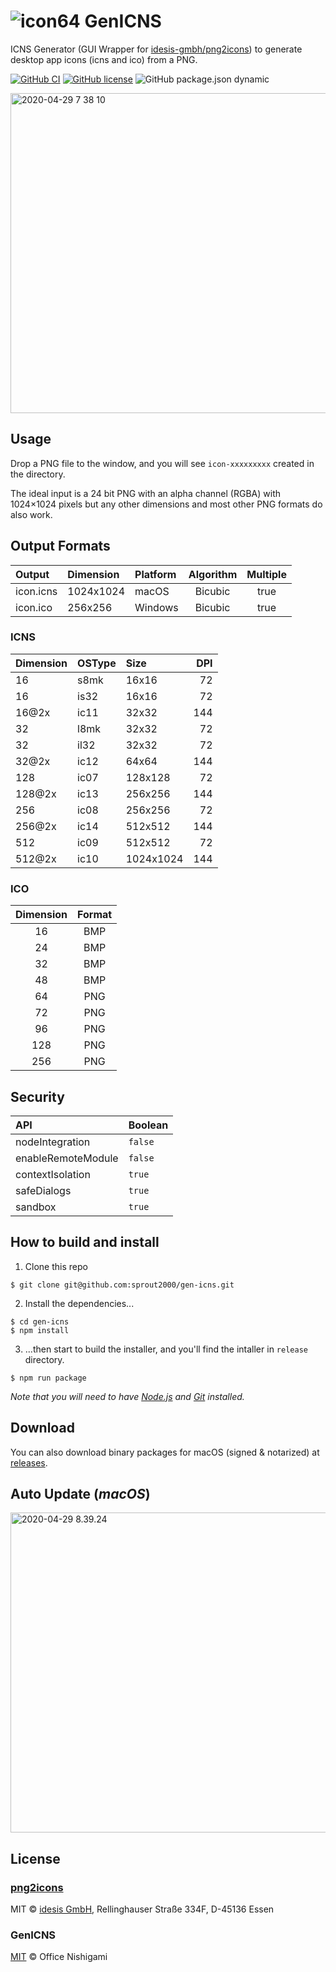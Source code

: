# ![icon64](https://user-images.githubusercontent.com/52094761/80297794-80f1f580-87c1-11ea-9726-39fa0efe9581.png) GenICNS

ICNS Generator (GUI Wrapper for [idesis-gmbh/png2icons](https://github.com/idesis-gmbh/png2icons)) to generate desktop app icons (icns and ico) from a PNG.

[![GitHub CI](https://github.com/sprout2000/gen-icns/workflows/GitHub%20CI/badge.svg)](https://github.com/sprout2000/gen-icns/actions?query=workflow%3A%22GitHub+CI%22)
[![GitHub license](https://img.shields.io/github/license/sprout2000/gen-icns)](https://github.com/sprout2000/gen-icns/blob/master/LICENSE.md)
![GitHub package.json dynamic](https://img.shields.io/github/package-json/keywords/sprout2000/gen-icns)

<img width="512" alt="2020-04-29 7 38 10" src="https://user-images.githubusercontent.com/52094761/80545494-6b154800-89ee-11ea-98a0-7983496f240a.png">


## Usage

Drop a PNG file to the window, and you will see `icon-xxxxxxxxx` created in the directory.

The ideal input is a 24 bit PNG with an alpha channel (RGBA) with 1024×1024 pixels but any other dimensions and most other PNG formats do also work. 

## Output Formats

Output | Dimension | Platform | Algorithm | Multiple
:--- | :--- | :--- | :---: | :---:
icon.icns | 1024x1024 | macOS | Bicubic | true
icon.ico | 256x256 | Windows | Bicubic | true

### ICNS

Dimension | OSType | Size | DPI
:--- | :--- | :--- | ---:
16 | s8mk | 16x16 | 72
16 | is32 | 16x16 | 72
16@2x | ic11 | 32x32 | 144
32 | l8mk | 32x32 | 72
32 | il32 | 32x32 | 72
32@2x | ic12 | 64x64 | 144
128 | ic07 | 128x128 | 72
128@2x | ic13 | 256x256 | 144
256 | ic08 | 256x256 | 72
256@2x | ic14 | 512x512 | 144
512 | ic09 | 512x512 | 72
512@2x | ic10 | 1024x1024 | 144

### ICO

Dimension | Format
:---: | :---:
16 | BMP
24 | BMP
32 | BMP
48 | BMP
64 | PNG
72 | PNG
96 | PNG
128 | PNG
256 | PNG

## Security

API | Boolean
:--- | :---
nodeIntegration | `false`
enableRemoteModule | `false`
contextIsolation | `true`
safeDialogs | `true`
sandbox | `true`

## How to build and install

1. Clone this repo

```
$ git clone git@github.com:sprout2000/gen-icns.git
```

2. Install the dependencies...

```
$ cd gen-icns
$ npm install
```

3. ...then start to build the installer, and you'll find the intaller in `release` directory.

```
$ npm run package
```

*Note that you will need to have [Node.js](https://nodejs.org/en/) and [Git](https://git-scm.com/) installed.*

## Download

You can also download binary packages for macOS (signed & notarized) at [releases](https://github.com/sprout2000/gen-icns/releases).

## Auto Update (*macOS*)

<img width="512" alt="2020-04-29 8.39.24" src="https://user-images.githubusercontent.com/52094761/80548139-1f19d180-89f5-11ea-85e9-4104a3b8eb9c.png" />

## License

### [png2icons](https://github.com/idesis-gmbh/png2icons)

MIT © [idesis GmbH](https://www.idesis.de), Rellinghauser Straße 334F, D-45136 Essen

### GenICNS

[MIT](https://github.com/sprout2000/lessview/blob/master/LICENSE.md) © Office Nishigami
